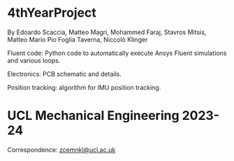 # 4thYearProject

By Edoardo Scaccia, Matteo Magri, Mohammed Faraj, Stavros Mitsis, Matteo Mario Pio Foglia Taverna, Niccolò Klinger

Fluent code: Python code to automatically execute Ansys Fluent simulations and various loops.

Electronics: PCB schematic and details.

Position tracking: algorithm for IMU position tracking.


# UCL Mechanical Engineering 2023-24

Correspondence: zcemnkl@ucl.ac.uk
